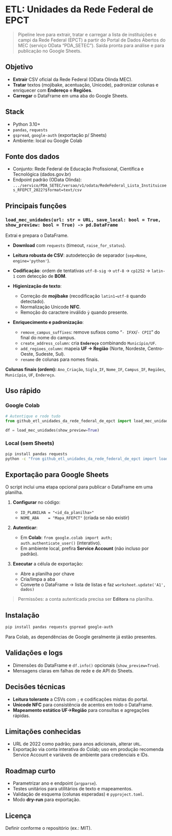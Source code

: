 # ETL: Unidades da Rede Federal de EPCT

> Pipeline leve para extrair, tratar e carregar a lista de instituições e campi da Rede Federal (EPCT) a partir do Portal de Dados Abertos do MEC (serviço OData “PDA_SETEC”). Saída pronta para análise e para publicação no Google Sheets.

## Objetivo

* **Extrair** CSV oficial da Rede Federal (OData Olinda MEC).
* **Tratar** textos (mojibake, acentuação, Unicode), padronizar colunas e enriquecer com **Endereço** e **Regiões**.
* **Carregar** o DataFrame em uma aba do Google Sheets.

## Stack

* Python 3.10+
* `pandas`, `requests`
* `gspread`, `google-auth` (exportação p/ Sheets)
* Ambiente: local ou Google Colab

## Fonte dos dados

* Conjunto: Rede Federal de Educação Profissional, Científica e Tecnológica (dados.gov.br)
* Endpoint padrão (OData Olinda): `.../servico/PDA_SETEC/versao/v1/odata/RedeFederal_Lista_Instituicoes_RFEPCT_2022?$format=text/csv`

## Principais funções

### `load_mec_unidades(url: str = URL, save_local: bool = True, show_preview: bool = True) -> pd.DataFrame`

Extrai e prepara o DataFrame.

* **Download** com `requests` (timeout, `raise_for_status`).
* **Leitura robusta de CSV**: autodetecção de separador (`sep=None`, `engine='python'`).
* **Codificação**: ordem de tentativas `utf-8-sig` → `utf-8` → `cp1252` → `latin-1` com detecção de **BOM**.
* **Higienização de texto**:

  * Correção de **mojibake** (recodificação `latin1→utf-8` quando detectado).
  * Normalização Unicode **NFC**.
  * Remoção do caractere inválido `ÿ` quando presente.
* **Enriquecimento e padronização**:

  * `remove_campus_suffixes`: remove sufixos como “`- IFXX`/`- CPII`” do final do nome do campus.
  * `create_address_column`: cria **`Endereço`** combinando `Município/UF`.
  * `add_regioes_column`: mapeia **UF → Região** (Norte, Nordeste, Centro-Oeste, Sudeste, Sul).
  * `rename` de colunas para nomes finais.

**Colunas finais (ordem):**
`Ano_Criação`, `Sigla_IF`, `Nome_IF`, `Campus_IF`, `Regiões`, `Município`, `UF`, `Endereço`.

## Uso rápido

### Google Colab

```python
# Autentique e rode tudo
from github_etl_unidades_da_rede_federal_de_epct import load_mec_unidades

df = load_mec_unidades(show_preview=True)
```

### Local (sem Sheets)

```bash
pip install pandas requests
python -c "from github_etl_unidades_da_rede_federal_de_epct import load_mec_unidades; print(load_mec_unidades(show_preview=False).head())"
```

## Exportação para Google Sheets

O script inclui uma etapa opcional para publicar o DataFrame em uma planilha.

1. **Configurar** no código:

   * `ID_PLANILHA = "<id_da_planilha>"`
   * `NOME_ABA    = "Mapa_RFEPCT"` (criada se não existir)
2. **Autenticar**:

   * Em **Colab**: `from google.colab import auth; auth.authenticate_user()` (interativo).
   * Em ambiente local, prefira **Service Account** (não incluso por padrão).
3. **Executar** a célula de exportação:

   * Abre a planilha por chave
   * Cria/limpa a aba
   * Converte o DataFrame → lista de listas e faz `worksheet.update('A1', dados)`

> Permissões: a conta autenticada precisa ser **Editora** na planilha.

## Instalação

```bash
pip install pandas requests gspread google-auth
```

Para Colab, as dependências de Google geralmente já estão presentes.

## Validações e logs

* Dimensões do DataFrame e `df.info()` opcionais (`show_preview=True`).
* Mensagens claras em falhas de rede e de API do Sheets.

## Decisões técnicas

* **Leitura tolerante** a CSVs com `;` e codificações mistas do portal.
* **Unicode NFC** para consistência de acentos em todo o DataFrame.
* **Mapeamento estático UF→Região** para consultas e agregações rápidas.

## Limitações conhecidas

* URL de 2022 como padrão; para anos adicionais, alterar `URL`.
* Exportação via conta interativa do Colab; uso em produção recomenda Service Account e variáveis de ambiente para credenciais e IDs.

## Roadmap curto

* Parametrizar ano e endpoint (`argparse`).
* Testes unitários para utilitários de texto e mapeamentos.
* Validação de esquema (colunas esperadas) e `pyproject.toml`.
* Modo **dry-run** para exportação.

## Licença

Definir conforme o repositório (ex.: MIT).
